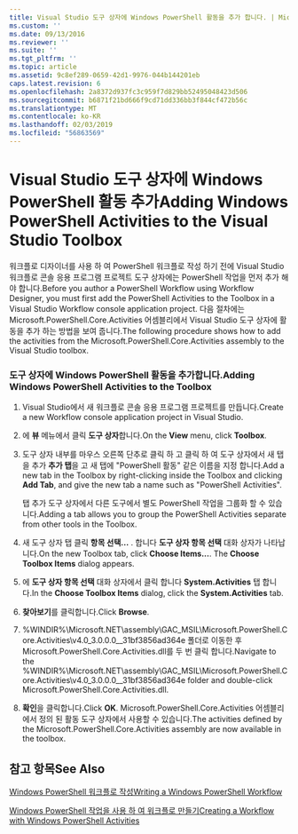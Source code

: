 ```yaml
---
title: Visual Studio 도구 상자에 Windows PowerShell 활동을 추가 합니다. | Microsoft Docs
ms.custom: ''
ms.date: 09/13/2016
ms.reviewer: ''
ms.suite: ''
ms.tgt_pltfrm: ''
ms.topic: article
ms.assetid: 9c8ef289-0659-42d1-9976-044b144201eb
caps.latest.revision: 6
ms.openlocfilehash: 2a8372d937fc3c959f7d829bb52495048423d506
ms.sourcegitcommit: b6871f21bd666f9cd71dd336bb3f844cf472b56c
ms.translationtype: MT
ms.contentlocale: ko-KR
ms.lasthandoff: 02/03/2019
ms.locfileid: "56863569"
---
```

# <a name="adding-windows-powershell-activities-to-the-visual-studio-toolbox"></a><span data-ttu-id="cd643-102">Visual Studio 도구 상자에 Windows PowerShell 활동 추가</span><span class="sxs-lookup"><span data-stu-id="cd643-102">Adding Windows PowerShell Activities to the Visual Studio Toolbox</span></span>

<span data-ttu-id="cd643-103">워크플로 디자이너를 사용 하 여 PowerShell 워크플로 작성 하기 전에 Visual Studio 워크플로 콘솔 응용 프로그램 프로젝트 도구 상자에는 PowerShell 작업을 먼저 추가 해야 합니다.</span><span class="sxs-lookup"><span data-stu-id="cd643-103">Before you author a PowerShell Workflow using Workflow Designer, you must first add the PowerShell Activities to the Toolbox in a Visual Studio Workflow console application project.</span></span> <span data-ttu-id="cd643-104">다음 절차에는 Microsoft.PowerShell.Core.Activities 어셈블리에서 Visual Studio 도구 상자에 활동을 추가 하는 방법을 보여 줍니다.</span><span class="sxs-lookup"><span data-stu-id="cd643-104">The following procedure shows how to add the activities from the Microsoft.PowerShell.Core.Activities assembly to the Visual Studio toolbox.</span></span>

### <a name="adding-windows-powershell-activities-to-the-toolbox"></a><span data-ttu-id="cd643-105">도구 상자에 Windows PowerShell 활동을 추가합니다.</span><span class="sxs-lookup"><span data-stu-id="cd643-105">Adding Windows PowerShell Activities to the Toolbox</span></span>

1. <span data-ttu-id="cd643-106">Visual Studio에서 새 워크플로 콘솔 응용 프로그램 프로젝트를 만듭니다.</span><span class="sxs-lookup"><span data-stu-id="cd643-106">Create a new Workflow console application project in Visual Studio.</span></span>

2. <span data-ttu-id="cd643-107">에 **뷰** 메뉴에서 클릭 **도구 상자**합니다.</span><span class="sxs-lookup"><span data-stu-id="cd643-107">On the **View** menu, click **Toolbox**.</span></span>

3. <span data-ttu-id="cd643-108">도구 상자 내부를 마우스 오른쪽 단추로 클릭 하 고 클릭 하 여 도구 상자에서 새 탭을 추가 **추가 탭**을 고 새 탭에 "PowerShell 활동" 같은 이름을 지정 합니다.</span><span class="sxs-lookup"><span data-stu-id="cd643-108">Add a new tab in the Toolbox by right-clicking inside the Toolbox and clicking **Add Tab**, and give the new tab a name such as "PowerShell Activities".</span></span>

   <span data-ttu-id="cd643-109">탭 추가 도구 상자에서 다른 도구에서 별도 PowerShell 작업을 그룹화 할 수 있습니다.</span><span class="sxs-lookup"><span data-stu-id="cd643-109">Adding a tab allows you to group the PowerShell Activities separate from other tools in the Toolbox.</span></span>

4. <span data-ttu-id="cd643-110">새 도구 상자 탭 클릭 **항목 선택...** . 합니다 **도구 상자 항목 선택** 대화 상자가 나타납니다.</span><span class="sxs-lookup"><span data-stu-id="cd643-110">On the new Toolbox tab, click **Choose Items...**. The **Choose Toolbox Items** dialog appears.</span></span>

5. <span data-ttu-id="cd643-111">에 **도구 상자 항목 선택** 대화 상자에서 클릭 합니다 **System.Activities** 탭 합니다.</span><span class="sxs-lookup"><span data-stu-id="cd643-111">In the **Choose Toolbox Items** dialog, click the **System.Activities** tab.</span></span>

6. <span data-ttu-id="cd643-112">**찾아보기**를 클릭합니다.</span><span class="sxs-lookup"><span data-stu-id="cd643-112">Click **Browse**.</span></span>

7. <span data-ttu-id="cd643-113">%WINDIR%\Microsoft.NET\assembly\GAC_MSIL\Microsoft.PowerShell.Core.Activities\v4.0_3.0.0.0__31bf3856ad364e 폴더로 이동한 후 Microsoft.PowerShell.Core.Activities.dll를 두 번 클릭 합니다.</span><span class="sxs-lookup"><span data-stu-id="cd643-113">Navigate to the %WINDIR%\Microsoft.NET\assembly\GAC_MSIL\Microsoft.PowerShell.Core.Activities\v4.0_3.0.0.0__31bf3856ad364e folder and double-click Microsoft.PowerShell.Core.Activities.dll.</span></span>

8. <span data-ttu-id="cd643-114">**확인**을 클릭합니다.</span><span class="sxs-lookup"><span data-stu-id="cd643-114">Click **OK**.</span></span> <span data-ttu-id="cd643-115">Microsoft.PowerShell.Core.Activities 어셈블리에서 정의 된 활동 도구 상자에서 사용할 수 있습니다.</span><span class="sxs-lookup"><span data-stu-id="cd643-115">The activities defined by the Microsoft.PowerShell.Core.Activities assembly are now available in the toolbox.</span></span>

## <a name="see-also"></a><span data-ttu-id="cd643-116">참고 항목</span><span class="sxs-lookup"><span data-stu-id="cd643-116">See Also</span></span>

[<span data-ttu-id="cd643-117">Windows PowerShell 워크플로 작성</span><span class="sxs-lookup"><span data-stu-id="cd643-117">Writing a Windows PowerShell Workflow</span></span>](./writing-a-windows-powershell-workflow.md)

[<span data-ttu-id="cd643-118">Windows PowerShell 작업을 사용 하 여 워크플로 만들기</span><span class="sxs-lookup"><span data-stu-id="cd643-118">Creating a Workflow with Windows PowerShell Activities</span></span>](./creating-a-workflow-with-windows-powershell-activities.md)